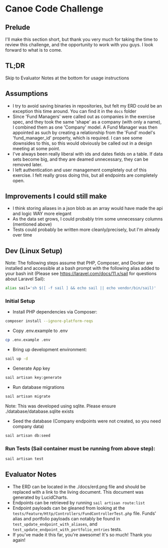 # Canoe Code Challenge

## Prelude
I'll make this section short, but thank you very much for taking the time to
review this challenge, and the opportunity to work with you guys. I look
forward to what is to come.

## TL;DR
Skip to Evaluator Notes at the bottom for usage instructions

## Assumptions
- I try to avoid saving binaries in repositories, but felt my ERD could be
  an exception this time around.  You can find it in the `docs` folder
- Since 'Fund Managers' were called out as companies in the exercise spec, and
  they took the same 'shape' as a company (with only a name), I combined them
  as one 'Company' model. A Fund Manager was then appointed as such by creating
  a relationship from the 'Fund' model's 'fund_manager_id' property, which is
  required. I can see some downsides to this, so this would obviously be called
  out in a design meeting at some point.
- I've always been really liberal with ids and dates fields on a table.  If
  data sets become big, and they are deamed unnecessary, they can be removed
  later.
- I left authentication and user management completely out of this exercise.
  I felt really gross doing this, but all endpoints are completely open.

## Improvements I could still make
- I think storing aliases in a json blob as an array would have made the api
  and logic WAY more elegant
- As the data set grows, I could probably trim some unnecessary columns
  (mentioned above)
- Tests could probably be written more cleanly/precisely, but I'm already
  over time

## Dev (Linux Setup)
Note:
The following steps assume that PHP, Composer, and Docker are installed and
accessible at a bash prompt with the following alias added to your bash init
(Please see https://laravel.com/docs/11.x/sail for questions about Laravel
Sail):
```bash
alias sail='sh $([ -f sail ] && echo sail || echo vendor/bin/sail)'
```

### Initial Setup
- Install PHP dependencies via Composer:
```bash
composer install --ignore-platform-reqs
```

- Copy .env.example to .env
```bash
cp .env.example .env
```

- Bring up development environment:
```bash
sail up -d
```

- Generate App key
```bash
sail artisan key:generate
```

- Run database migrations
```bash
sail artisan migrate
```
Note: This was developed using sqlite.  Please ensure ./database/database.sqlite exists

- Seed the database (Company endpoints were not created, so you need company data)
```bash
sail artisan db:seed
```

### Run Tests (Sail container must be running from above step):
```bash
sail artisan test
```

## Evaluator Notes
- The ERD can be located in the ./docs/erd.png file and should be replaced with
  a link to the living document.  This document was generated by LucidCharts.
- Endpoints can be retrieved by running `sail artisan route:list`
- Endpoint payloads can be gleaned from looking at the
  `tests/Feature/Http/Controllers/FundControllerTest.php` file.  Funds'
  alias and portfolio payloads can notably be found in
  `test_update_endpoint_with_aliases`, and
  `test_update_endpoint_with_portfolio_entries` tests.
- If you've made it this far, you're awesome! It's so much! Thank you again!